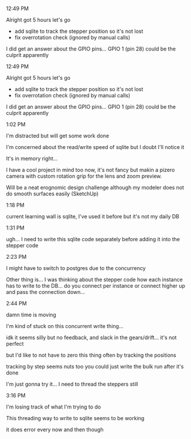 12:49 PM

Alright got 5 hours let's go

- add sqlite to track the stepper position so it's not lost
- fix overrotation check (ignored by manual calls)

I did get an answer about the GPIO pins... GPIO 1 (pin 28) could be the culprit apparently

12:49 PM

Alright got 5 hours let's go

- add sqlite to track the stepper position so it's not lost
- fix overrotation check (ignored by manual calls)

I did get an answer about the GPIO pins... GPIO 1 (pin 28) could be the culprit apparently

1:02 PM

I'm distracted but will get some work done

I'm concerned about the read/write speed of sqlite but I doubt I'll notice it

It's in memory right...

I have a cool project in mind too now, it's not fancy but makin a pizero camera with custom rotation grip for the lens and zoom preview.

Will be a neat erognomic design challenge although my modeler does not do smooth surfaces easily (SketchUp)

1:18 PM

current learning wall is sqlite, I've used it before but it's not my daily DB

1:31 PM

ugh... I need to write this sqlite code separately before adding it into the stepper code

2:23 PM

I might have to switch to postgres due to the concurrency

Other thing is... I was thinking about the stepper code how each instance has to write to the DB... do you connect per instance or connect higher up and pass the connection down...

2:44 PM

damn time is moving

I'm kind of stuck on this concurrent write thing...

idk it seems silly but no feedback, and slack in the gears/drift... it's not perfect

but I'd like to not have to zero this thing often by tracking the positions

tracking by step seems nuts too you could just write the bulk run after it's done

I'm just gonna try it... I need to thread the steppers still

3:16 PM

I'm losing track of what I'm trying to do

This threading way to write to sqlite seems to be working

it does error every now and then though

